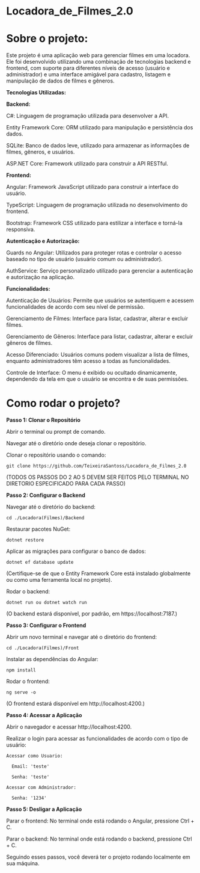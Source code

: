 # Locadora_de_Filmes_2.0
<h1>Sobre o projeto:</h1>

Este projeto é uma aplicação web para gerenciar filmes em uma locadora. Ele foi desenvolvido utilizando uma combinação de tecnologias backend e frontend, com suporte para diferentes níveis de acesso (usuário e administrador) e uma interface amigável para cadastro, listagem e manipulação de dados de filmes e gêneros.

<strong>Tecnologias Utilizadas:</strong>

<strong>Backend:</strong>

C#: Linguagem de programação utilizada para desenvolver a API.

Entity Framework Core: ORM utilizado para manipulação e persistência dos dados.

SQLite: Banco de dados leve, utilizado para armazenar as informações de filmes, gêneros, e usuários.

ASP.NET Core: Framework utilizado para construir a API RESTful.

<strong>Frontend:</strong>

Angular: Framework JavaScript utilizado para construir a interface do usuário.

TypeScript: Linguagem de programação utilizada no desenvolvimento do frontend.

Bootstrap: Framework CSS utilizado para estilizar a interface e torná-la responsiva.

<strong>Autenticação e Autorização:</strong>

Guards no Angular: Utilizados para proteger rotas e controlar o acesso baseado no tipo de usuário (usuário comum ou administrador).

AuthService: Serviço personalizado utilizado para gerenciar a autenticação e autorização na aplicação.

<strong>Funcionalidades:</strong>

Autenticação de Usuários: Permite que usuários se autentiquem e acessem funcionalidades de acordo com seu nível de permissão.

Gerenciamento de Filmes: Interface para listar, cadastrar, alterar e excluir filmes.

Gerenciamento de Gêneros: Interface para listar, cadastrar, alterar e excluir gêneros de filmes.

Acesso Diferenciado: Usuários comuns podem visualizar a lista de filmes, enquanto administradores têm acesso a todas as funcionalidades.

Controle de Interface: O menu é exibido ou ocultado dinamicamente, dependendo da tela em que o usuário se encontra e de suas permissões.


<h1>Como rodar o projeto?</h1>

<strong>Passo 1: Clonar o Repositório</strong>

  Abrir o terminal ou prompt de comando.
  
  Navegar até o diretório onde deseja clonar o repositório.
  
  Clonar o repositório usando o comando:
  
    git clone https://github.com/TeixeiraSantoss/Locadora_de_Filmes_2.0

(TODOS OS PASSOS DO 2 AO 5 DEVEM SER FEITOS PELO TERMINAL NO DIRETORIO ESPECIFICADO PARA CADA PASSO)

<strong>Passo 2: Configurar o Backend</strong>

  Navegar até o diretório do backend:
  
    cd ./Locadora(Filmes)/Backend
    
  Restaurar pacotes NuGet:
  
    dotnet restore
    
  Aplicar as migrações para configurar o banco de dados:
  
    dotnet ef database update
    
  (Certifique-se de que o Entity Framework Core está instalado globalmente ou como uma ferramenta local no projeto).
  
  Rodar o backend:
  
    dotnet run ou dotnet watch run

  (O backend estará disponível, por padrão, em https://localhost:7187.)

<strong>Passo 3: Configurar o Frontend</strong>

  Abrir um novo terminal e navegar até o diretório do frontend:
  
    cd ./Locadora(Filmes)/Front
    
  Instalar as dependências do Angular:
  
    npm install
    
  Rodar o frontend:
  
    ng serve -o
    
  (O frontend estará disponível em http://localhost:4200.)

<strong>Passo 4: Acessar a Aplicação</strong>

  Abrir o navegador e acessar http://localhost:4200.
  
  Realizar o login para acessar as funcionalidades de acordo com o tipo de usuário:
  
    Acessar como Usuario:
    
      Email: 'teste'
      
      Senha: 'teste'    
      
    Acessar com Administrador:
    
      Senha: '1234'

<strong>Passo 5: Desligar a Aplicação</strong>

  Parar o frontend: No terminal onde está rodando o Angular, pressione Ctrl + C.
  
  Parar o backend: No terminal onde está rodando o backend, pressione Ctrl + C.
  
Seguindo esses passos, você deverá ter o projeto rodando localmente em sua máquina.
